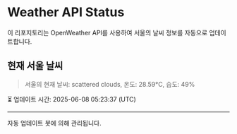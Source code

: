 
# Weather API Status

이 리포지토리는 OpenWeather API를 사용하여 서울의 날씨 정보를 자동으로 업데이트합니다.

## 현재 서울 날씨
> 서울의 현재 날씨: scattered clouds, 온도: 28.59°C, 습도: 49%

⏳ 업데이트 시간: 2025-06-08 05:23:37 (UTC)

---
자동 업데이트 봇에 의해 관리됩니다.
